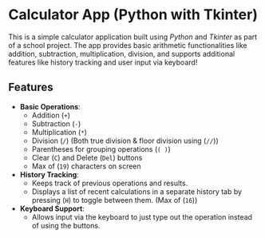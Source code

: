 # Calculator App (Python with Tkinter)

This is a simple calculator application built using *Python* and *Tkinter* as part of a school project. The app provides basic arithmetic functionalities like addition, subtraction, multiplication, division, and supports additional features like history tracking and user input via keyboard!

## Features

- **Basic Operations**: 
    - Addition (`+`)
    - Subtraction (`-`)
    - Multiplication (`*`)
    - Division (`/`) (Both true division & floor division using (`//`))
    - Parentheses for grouping operations (`( )`)
    - Clear (`C`) and Delete (`Del`) buttons
    - Max of (`19`) characters on screen
- **History Tracking**: 
    - Keeps track of previous operations and results.
    - Displays a list of recent calculations in a separate history tab by pressing (`H`) to toggle between them. (Max of (`16`))
- **Keyboard Support**: 
    - Allows input via the keyboard to just type out the operation instead of using the buttons.

